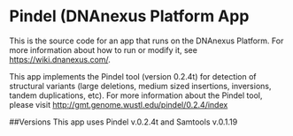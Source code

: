 <!-- dx-header -->
# Pindel (DNAnexus Platform App

This is the source code for an app that runs on the DNAnexus Platform.
For more information about how to run or modify it, see
https://wiki.dnanexus.com/.
<!-- /dx-header -->
This app implements the Pindel tool (version 0.2.4t) for detection of structural variants (large deletions, medium sized insertions, inversions, tandem duplications, etc). For more information about the Pindel tool, please visit http://gmt.genome.wustl.edu/pindel/0.2.4/index

##Versions
This app uses Pindel v.0.2.4t and Samtools v.0.1.19


